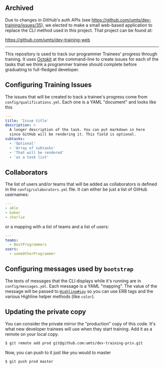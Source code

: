Archived
--------
Due to changes in GitHub's auth APIs (see
https://github.com/umts/dev-training/issues/35), we elected to make a small
web-based application to replace the CLI method used in this project. That
project can be found at:

https://github.com/umts/dev-training-web

---

This repository is used to track our programmer Trainees' progress through
training.  It uses [Octokit][ok] at the command-line to create issues
for each of the tasks that we think a programmer trainee should complete
before graduating to full-fledged developer.

Configuring Training Issues
---------------------------
The issues that will be created to track a trainee's progress come from
`config/qualifications.yml`. Each one is a YAML "document" and looks like this

```yaml
---
title: 'Issue title'
description: >
  A longer description of the task. You can put markdown in here
  since GitHub will be rendering it. This field is optional.
subtasks:
  - 'Optional'
  - 'Array of subtasks'
  - 'That will be rendered'
  - 'as a task list'
```

Collaborators
-------------
The list of users and/or teams that will be added as collaborators is defined
in the `config/colaborators.yml` file. It can either be just a list of GitHub
usernames:

```yaml
---
- able
- baker
- charlie
```

or a mapping with a list of teams and a list of users:

```yaml
---
teams:
  - BestProgrammers
users:
  - someOtherProgrammer
```

Configuring messages used by `bootstrap`
-------------------------------------
The texts of messages that the CLI displays while it's running are in
`config/messages.yml`. Each message is a YAML "mapping". The value of the
message will be passed to [`Highline#say`][hl] so you can use ERB tags and the
various Highline helper methods (like `color`).

Updating the private copy
-------------------------
You can consider the private mirror the "production" copy of this code. It's
what new developer trainees will use when they start training.  Add it as a
remote on your local copy.

```bash
$ git remote add prod git@github.com:umts/dev-training-priv.git
```

Now, you can push to it just like you would to master

```bash
$ git push prod master
```

[ok]: https://github.com/octokit/octokit.rb
[hl]: http://www.rubydoc.info/github/JEG2/highline/master/HighLine#say-instance_method
[travis]: https://travis-ci.org/umts/dev-training
[travis-badge]: https://travis-ci.org/umts/dev-training.svg?branch=master
